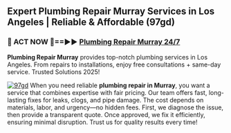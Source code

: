 ## Expert Plumbing Repair Murray Services in Los Angeles | Reliable & Affordable (97gd)  

<h3>🚿 ACT NOW 🌟==►► <a href="https://tinyurl.com/2ne6vx2x" rel="nofollow">Plumbing Repair Murray 24/7</a></h3>

**Plumbing Repair Murray** provides top-notch plumbing services in Los Angeles. From repairs to installations, enjoy free consultations + same-day service. Trusted Solutions 2025!

[![97gd](https://i.imgur.com/4PFF4AK.jpeg)](https://tinyurl.com/2ne6vx2x)
When you need reliable **plumbing repair in Murray**, you want a service that combines expertise with fair pricing. Our team offers fast, long-lasting fixes for leaks, clogs, and pipe damage. The cost depends on materials, labor, and urgency—no hidden fees. First, we diagnose the issue, then provide a transparent quote. Once approved, we fix it efficiently, ensuring minimal disruption. Trust us for quality results every time!